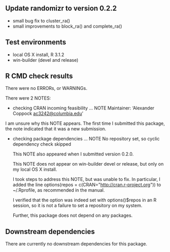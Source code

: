 ## Update randomizr to version 0.2.2
* small bug fix to cluster_ra()
* small improvements to block_ra() and complete_ra()

## Test environments
* local OS X install, R 3.1.2
* win-builder (devel and release)

## R CMD check results
There were no ERRORs, or WARNINGs.

There were 2 NOTES:

* checking CRAN incoming feasibility ... NOTE
Maintainer: ‘Alexander Coppock <ac3242@columbia.edu>’

I am unsure why this NOTE appears.  The first time I submitted this package, the note indicated that it was a new submission.

* checking package dependencies ... NOTE
  No repository set, so cyclic dependency check skipped

  This NOTE also appeared when I submitted version 0.2.0.

  This NOTE does not appear on win-builder devel or release, but only on my local OS X install.

  I took steps to address this NOTE, but was unable to fix. In particular, I added the line
  options(repos = c(CRAN="http://cran.r-project.org"))
  to ~/.Rprofile, as recommended in the manual.

  I verified that the option was indeed set with options()$repos in an R session, so it is not a failure to set a repository on my system.

  Further, this package does not depend on any packages.

## Downstream dependencies
There are currently no downstream dependencies for this package.
